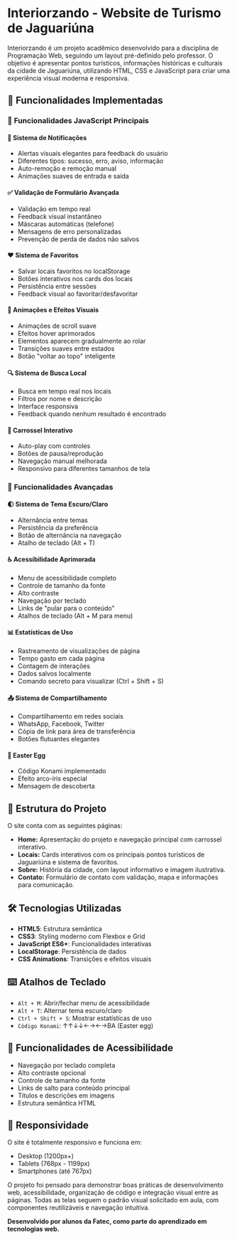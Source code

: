 
# Interiorzando - Website de Turismo de Jaguariúna

Interiorzando é um projeto acadêmico desenvolvido para a disciplina de Programação Web, seguindo um layout pré-definido pelo professor. O objetivo é apresentar pontos turísticos, informações históricas e culturais da cidade de Jaguariúna, utilizando HTML, CSS e JavaScript para criar uma experiência visual moderna e responsiva.

## 🚀 Funcionalidades Implementadas

### 📱 **Funcionalidades JavaScript Principais**

#### 🔔 **Sistema de Notificações**
- Alertas visuais elegantes para feedback do usuário
- Diferentes tipos: sucesso, erro, aviso, informação
- Auto-remoção e remoção manual
- Animações suaves de entrada e saída

#### ✅ **Validação de Formulário Avançada**
- Validação em tempo real
- Feedback visual instantâneo
- Máscaras automáticas (telefone)
- Mensagens de erro personalizadas
- Prevenção de perda de dados não salvos

#### ❤️ **Sistema de Favoritos**
- Salvar locais favoritos no localStorage
- Botões interativos nos cards dos locais
- Persistência entre sessões
- Feedback visual ao favoritar/desfavoritar

#### 🎨 **Animações e Efeitos Visuais**
- Animações de scroll suave
- Efeitos hover aprimorados
- Elementos aparecem gradualmente ao rolar
- Transições suaves entre estados
- Botão "voltar ao topo" inteligente

#### 🔍 **Sistema de Busca Local**
- Busca em tempo real nos locais
- Filtros por nome e descrição
- Interface responsiva
- Feedback quando nenhum resultado é encontrado

#### 🎠 **Carrossel Interativo**
- Auto-play com controles
- Botões de pausa/reprodução
- Navegação manual melhorada
- Responsivo para diferentes tamanhos de tela

### 🌟 **Funcionalidades Avançadas**

#### 🌓 **Sistema de Tema Escuro/Claro**
- Alternância entre temas
- Persistência da preferência
- Botão de alternância na navegação
- Atalho de teclado (Alt + T)

#### ♿ **Acessibilidade Aprimorada**
- Menu de acessibilidade completo
- Controle de tamanho da fonte
- Alto contraste
- Navegação por teclado
- Links de "pular para o conteúdo"
- Atalhos de teclado (Alt + M para menu)

#### 📊 **Estatísticas de Uso**
- Rastreamento de visualizações de página
- Tempo gasto em cada página
- Contagem de interações
- Dados salvos localmente
- Comando secreto para visualizar (Ctrl + Shift + S)

#### 📤 **Sistema de Compartilhamento**
- Compartilhamento em redes sociais
- WhatsApp, Facebook, Twitter
- Cópia de link para área de transferência
- Botões flutuantes elegantes

#### 🎪 **Easter Egg**
- Código Konami implementado
- Efeito arco-íris especial
- Mensagem de descoberta

## 📁 Estrutura do Projeto

O site conta com as seguintes páginas:
- **Home:** Apresentação do projeto e navegação principal com carrossel interativo.
- **Locais:** Cards interativos com os principais pontos turísticos de Jaguariúna e sistema de favoritos.
- **Sobre:** História da cidade, com layout informativo e imagem ilustrativa.
- **Contato:** Formulário de contato com validação, mapa e informações para comunicação.

## 🛠️ **Tecnologias Utilizadas**

- **HTML5**: Estrutura semântica
- **CSS3**: Styling moderno com Flexbox e Grid
- **JavaScript ES6+**: Funcionalidades interativas
- **LocalStorage**: Persistência de dados
- **CSS Animations**: Transições e efeitos visuais

## ⌨️ **Atalhos de Teclado**

- `Alt + M`: Abrir/fechar menu de acessibilidade
- `Alt + T`: Alternar tema escuro/claro
- `Ctrl + Shift + S`: Mostrar estatísticas de uso
- `Código Konami`: ↑↑↓↓←→←→BA (Easter egg)

## 🎨 **Funcionalidades de Acessibilidade**

- Navegação por teclado completa
- Alto contraste opcional
- Controle de tamanho da fonte
- Links de salto para conteúdo principal
- Títulos e descrições em imagens
- Estrutura semântica HTML

## 📱 **Responsividade**

O site é totalmente responsivo e funciona em:
- Desktop (1200px+)
- Tablets (768px - 1199px)
- Smartphones (até 767px)

O projeto foi pensado para demonstrar boas práticas de desenvolvimento web, acessibilidade, organização de código e integração visual entre as páginas. Todas as telas seguem o padrão visual solicitado em aula, com componentes reutilizáveis e navegação intuitiva.

**Desenvolvido por alunos da Fatec, como parte do aprendizado em tecnologias web.**
